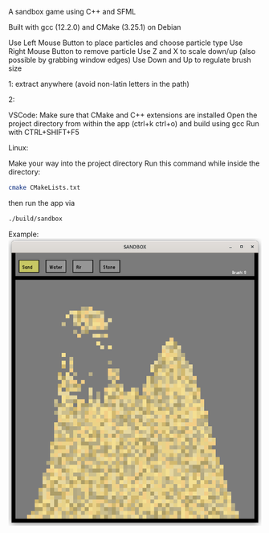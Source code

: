 A sandbox game using C++ and SFML

Built with gcc (12.2.0) and CMake (3.25.1) on Debian 

Use Left Mouse Button to place particles and choose particle type
Use Right Mouse Button to remove particle
Use    Z and X to scale down/up (also possible by grabbing window edges)
Use Down and Up to regulate brush size

1: extract anywhere (avoid non-latin letters in the path)

2:

VSCode:
Make sure that CMake and C++ extensions are installed
Open the project directory from within the app (ctrl+k ctrl+o) and build using gcc 
Run with CTRL+SHIFT+F5

Linux:

Make your way into the project directory
Run this command while inside the directory:

```sh
cmake CMakeLists.txt
```

then run the app via 
```sh
./build/sandbox
```

Example:
![alt text](example.png)

